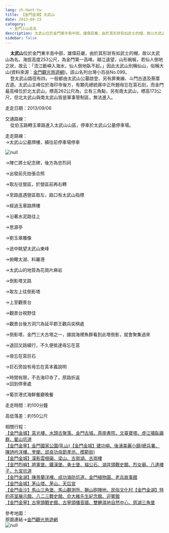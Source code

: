 ```yaml
---
lang: zh-Hant-tw
title: 【金門金湖】太武山
date: 2013-09-23
category: 
  - 金門上山走走
description: 太武山位於金門東半島中部，雄偉莊嚴，由於其形狀有如武士的帽，故以太武山為名。海拔高度253公尺，為金門第一高峰。越江遠望，山形蜿蜒，若仙人倒地之狀，故云：「浯江斷嶼入海水，仙人倒地臥不起。」因此太武山別稱仙山，俗稱大山(資料來源：[金門觀光旅遊網](http://tour.kinmen.gov.tw/chinese/trip_detail.aspx?sn=22&n=10474))。該山名列台灣小百岳No.099。 登太武山路徑有四，一般都由太武山公墓啟登，另有屏東線、斗門古道及蔡厝古道。太武山主峰位於海印寺後方，有顆先總統蔣中正所題毋忘在莒石刻，而金門最高峰位於北太武山，標高262公尺為，立有三角點，另有南太武山，標高173公尺，但北太武山與南太武山皆是軍事管制區，無法進入。
sidebar: false
---
```


    **太武山**位於金門東半島中部，雄偉莊嚴，由於其形狀有如武士的帽，故以太武山為名。海拔高度253公尺，為金門第一高峰。越江遠望，山形蜿蜒，若仙人倒地之狀，故云：「浯江斷嶼入海水，仙人倒地臥不起。」因此太武山別稱仙山，俗稱大山(資料來源：[金門觀光旅遊網](http://tour.kinmen.gov.tw/chinese/trip_detail.aspx?sn=22&n=10474))。該山名列台灣小百岳No.099。  
    登太武山路徑有四，一般都由太武山公墓啟登，另有屏東線、斗門古道及蔡厝古道。太武山主峰位於海印寺後方，有顆先總統蔣中正所題毋忘在莒石刻，而金門最高峰位於北太武山，標高262公尺為，立有三角點，另有南太武山，標高173公尺，但北太武山與南太武山皆是軍事管制區，無法進入。

走走日期：2013/09/06

交通路線：  
    從伯玉路轉玉章路進入太武山山區，停車於太武山公墓停車場。

走走路線：  
→太武山公墓牌樓，續往前停車場停車

![null](image/344762284_l.jpg)

→陣亡將士紀念碑，後方為忠烈祠  
[](http://photo.xuite.net/_pic/shiun101/8458670/344763240.jpg/redir)

→出發前先拍張合照  
[](http://photo.xuite.net/_pic/shiun101/8458670/403603348.jpg/redir)

→取左往營區，於營區前再右轉  
[](http://photo.xuite.net/_pic/shiun101/8458670/344763860.jpg/redir)

→至路底遇營區取左，路口有太武山指標  
[](http://photo.xuite.net/_pic/shiun101/8458670/344764553.jpg/redir)

→經過玉章路牌樓  
[](http://photo.xuite.net/_pic/shiun101/8458670/344765026.jpg/redir)

→沿著水泥路往上  
[](http://photo.xuite.net/_pic/shiun101/8458670/344765676.jpg/redir)

→思源亭  
[](http://photo.xuite.net/_pic/shiun101/8458670/344766346.jpg/redir)

→劉玉章雕像  
[](http://photo.xuite.net/_pic/shiun101/8458670/344767054.jpg/redir)

→途中眺望太武山東峰  
[](http://photo.xuite.net/_pic/shiun101/8458670/344767539.jpg/redir)

→俯瞰太湖、料羅港  
[](http://photo.xuite.net/_pic/shiun101/8458670/344768125.jpg/redir)

→太武山的地質為花崗片麻岩  
[](http://photo.xuite.net/_pic/shiun101/8458670/344768722.jpg/redir)

→倒影塔叉路  
[](http://photo.xuite.net/_pic/shiun101/8458670/344769376.jpg/redir)

→取左上往倒影塔  
[](http://photo.xuite.net/_pic/shiun101/8458670/344770069.jpg/redir)

→上至觀景台  
[](http://photo.xuite.net/_pic/shiun101/8458670/344770840.jpg/redir)

→觀景台視野佳  
[](http://photo.xuite.net/_pic/shiun101/8458670/344771439.jpg/redir)

→觀景台後方洞穴為延平郡王觀兵奕棋處  
[](http://photo.xuite.net/_pic/shiun101/8458670/344774168.jpg/redir)

→倒影塔，金門三大古塔之一，據說海裡魚群看到此塔倒影，就會聚集過來  
[](http://photo.xuite.net/_pic/shiun101/8458670/344773108.jpg/redir)

→退回叉路續行，不久便抵達毋忘在莒  
[](http://photo.xuite.net/_pic/shiun101/8458670/344775647.jpg/redir)

→毋忘在莒巨石  
[](http://photo.xuite.net/_pic/shiun101/8458670/344776394.jpg/redir)

→巨石旁設有毋忘在莒本義說明  
[](http://photo.xuite.net/_pic/shiun101/8458670/344778205.jpg/redir)

→時間有限，不去海印寺了，原路折返  
→回到停車處

→葡京港式海鮮餐廳晚餐  
[](http://photo.xuite.net/_pic/shiun101/8458670/344780047.jpg/redir)

走走時間：約100分鐘

高低落差：約150公尺

相關行程：  
[【金門金城】莒光樓、水頭古聚落、金門古城、燕南書院、文臺寶塔、虛江嘯臥碣群、翟山坑道](http://blog.xuite.net/shiun101/1013399/118095140)  
[【金門金寧】金門國家公園(乳山)【金門金城】建功嶼、後浦美麗小鎮(總兵署、陳詩吟洋樓、奎閣、邱良功母節孝坊、模範街)](http://blog.xuite.net/shiun101/1013399/118115478)  
[【金門金城】漢影雲根碣、梁山、古崗湖、古崗樓](http://blog.xuite.net/shiun101/1013399/118121827)  
[【金門烈嶼】將軍堡、鐵漢堡、勇士堡、貓公石、湖井頭戰史館、烈女廟、八達樓子、九宮坑道](http://blog.xuite.net/shiun101/1013399/118122658)  
[【金門金湖】陳景蘭洋樓、成功海防坑道、金門植物園、老兵故事館](http://blog.xuite.net/shiun101/1013399/118141360)  
[【金門金城】茅山塔、茅山、天后宮](http://blog.xuite.net/shiun101/1013399/118275291)  
[【金門金沙】馬山三角堡、馬山觀測所、獅山砲陣地、民俗文化村【金門金湖】特約茶室展示館、八二三戰史館、俞大維先生紀念館、迎賓館](http://blog.xuite.net/shiun101/1013399/118285873)  
[【金門金寧】古寧頭戰史館、古寧頭播音牆、雙鯉濕地自然中心、慈湖三角堡](http://blog.xuite.net/shiun101/1013399/118305859)

參考地圖：  
原圖連結→[金門觀光旅遊網](http://tour.kinmen.gov.tw/upload/relpic/trip/634232534104236962.jpg)  
![null](image/403618344_l.jpg)